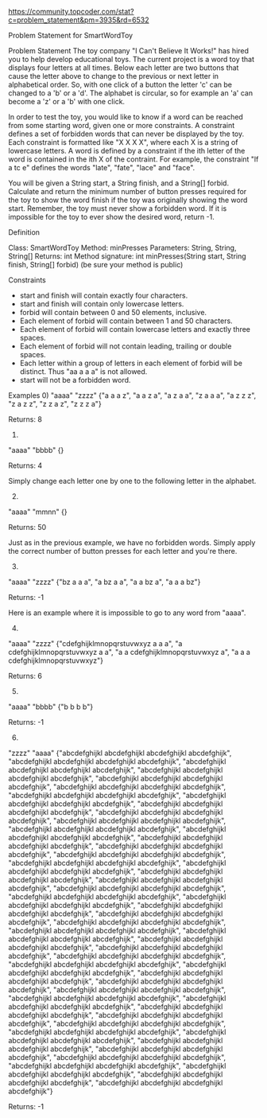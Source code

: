 https://community.topcoder.com/stat?c=problem_statement&pm=3935&rd=6532

Problem Statement for SmartWordToy


Problem Statement
The toy company "I Can't Believe It Works!" has hired you to help develop educational toys. The current project is a word toy that displays four letters at all times. Below each letter are two buttons that cause the letter above to change to the previous or next letter in alphabetical order. So, with one click of a button the letter 'c' can be changed to a 'b' or a 'd'. The alphabet is circular, so for example an 'a' can become a 'z' or a 'b' with one click.



In order to test the toy, you would like to know if a word can be reached from some starting word, given one or more constraints. A constraint defines a set of forbidden words that can never be displayed by the toy. Each constraint is formatted like "X X X X", where each X is a string of lowercase letters. A word is defined by a constraint if the ith letter of the word is contained in the ith X of the contraint. For example, the constraint "lf a tc e" defines the words "late", "fate", "lace" and "face".



You will be given a String start, a String finish, and a String[] forbid. Calculate and return the minimum number of button presses required for the toy to show the word finish if the toy was originally showing the word start. Remember, the toy must never show a forbidden word. If it is impossible for the toy to ever show the desired word, return -1.

Definition

Class:	SmartWordToy
Method:	minPresses
Parameters:	String, String, String[]
Returns:	int
Method signature:	int minPresses(String start, String finish, String[] forbid)
(be sure your method is public)


Constraints
-	start and finish will contain exactly four characters.
-	start and finish will contain only lowercase letters.
-	forbid will contain between 0 and 50 elements, inclusive.
-	Each element of forbid will contain between 1 and 50 characters.
-	Each element of forbid will contain lowercase letters and exactly three spaces.
-	Each element of forbid will not contain leading, trailing or double spaces.
-	Each letter within a group of letters in each element of forbid will be distinct. Thus "aa a a a" is not allowed.
-	start will not be a forbidden word.

Examples
0)
"aaaa"
"zzzz"
{"a a a z", "a a z a", "a z a a", "z a a a", "a z z z", "z a z z", "z z a z", "z z z a"}

Returns: 8

1)
"aaaa"
"bbbb"
{}

Returns: 4

Simply change each letter one by one to the following letter in the alphabet.

2)
"aaaa"
"mmnn"
{}

Returns: 50

Just as in the previous example, we have no forbidden words. Simply apply the correct number of button presses for each letter and you're there.

3)
"aaaa"
"zzzz"
{"bz a a a", "a bz a a", "a a bz a", "a a a bz"}

Returns: -1

Here is an example where it is impossible to go to any word from "aaaa".

4)
"aaaa"
"zzzz"
{"cdefghijklmnopqrstuvwxyz a a a",
"a cdefghijklmnopqrstuvwxyz a a",
"a a cdefghijklmnopqrstuvwxyz a",
"a a a cdefghijklmnopqrstuvwxyz"}

Returns: 6

5)
"aaaa"
"bbbb"
{"b b b b"}

Returns: -1

6)
"zzzz"
"aaaa"
{"abcdefghijkl abcdefghijkl abcdefghijkl abcdefghijk",
"abcdefghijkl abcdefghijkl abcdefghijkl abcdefghijk",
"abcdefghijkl abcdefghijkl abcdefghijkl abcdefghijk",
"abcdefghijkl abcdefghijkl abcdefghijkl abcdefghijk",
"abcdefghijkl abcdefghijkl abcdefghijkl abcdefghijk",
"abcdefghijkl abcdefghijkl abcdefghijkl abcdefghijk",
"abcdefghijkl abcdefghijkl abcdefghijkl abcdefghijk",
"abcdefghijkl abcdefghijkl abcdefghijkl abcdefghijk",
"abcdefghijkl abcdefghijkl abcdefghijkl abcdefghijk",
"abcdefghijkl abcdefghijkl abcdefghijkl abcdefghijk",
"abcdefghijkl abcdefghijkl abcdefghijkl abcdefghijk",
"abcdefghijkl abcdefghijkl abcdefghijkl abcdefghijk",
"abcdefghijkl abcdefghijkl abcdefghijkl abcdefghijk",
"abcdefghijkl abcdefghijkl abcdefghijkl abcdefghijk",
"abcdefghijkl abcdefghijkl abcdefghijkl abcdefghijk",
"abcdefghijkl abcdefghijkl abcdefghijkl abcdefghijk",
"abcdefghijkl abcdefghijkl abcdefghijkl abcdefghijk",
"abcdefghijkl abcdefghijkl abcdefghijkl abcdefghijk",
"abcdefghijkl abcdefghijkl abcdefghijkl abcdefghijk",
"abcdefghijkl abcdefghijkl abcdefghijkl abcdefghijk",
"abcdefghijkl abcdefghijkl abcdefghijkl abcdefghijk",
"abcdefghijkl abcdefghijkl abcdefghijkl abcdefghijk",
"abcdefghijkl abcdefghijkl abcdefghijkl abcdefghijk",
"abcdefghijkl abcdefghijkl abcdefghijkl abcdefghijk",
"abcdefghijkl abcdefghijkl abcdefghijkl abcdefghijk",
"abcdefghijkl abcdefghijkl abcdefghijkl abcdefghijk",
"abcdefghijkl abcdefghijkl abcdefghijkl abcdefghijk",
"abcdefghijkl abcdefghijkl abcdefghijkl abcdefghijk",
"abcdefghijkl abcdefghijkl abcdefghijkl abcdefghijk",
"abcdefghijkl abcdefghijkl abcdefghijkl abcdefghijk",
"abcdefghijkl abcdefghijkl abcdefghijkl abcdefghijk",
"abcdefghijkl abcdefghijkl abcdefghijkl abcdefghijk",
"abcdefghijkl abcdefghijkl abcdefghijkl abcdefghijk",
"abcdefghijkl abcdefghijkl abcdefghijkl abcdefghijk",
"abcdefghijkl abcdefghijkl abcdefghijkl abcdefghijk",
"abcdefghijkl abcdefghijkl abcdefghijkl abcdefghijk",
"abcdefghijkl abcdefghijkl abcdefghijkl abcdefghijk",
"abcdefghijkl abcdefghijkl abcdefghijkl abcdefghijk",
"abcdefghijkl abcdefghijkl abcdefghijkl abcdefghijk",
"abcdefghijkl abcdefghijkl abcdefghijkl abcdefghijk",
"abcdefghijkl abcdefghijkl abcdefghijkl abcdefghijk",
"abcdefghijkl abcdefghijkl abcdefghijkl abcdefghijk",
"abcdefghijkl abcdefghijkl abcdefghijkl abcdefghijk",
"abcdefghijkl abcdefghijkl abcdefghijkl abcdefghijk",
"abcdefghijkl abcdefghijkl abcdefghijkl abcdefghijk",
"abcdefghijkl abcdefghijkl abcdefghijkl abcdefghijk",
"abcdefghijkl abcdefghijkl abcdefghijkl abcdefghijk",
"abcdefghijkl abcdefghijkl abcdefghijkl abcdefghijk",
"abcdefghijkl abcdefghijkl abcdefghijkl abcdefghijk",
"abcdefghijkl abcdefghijkl abcdefghijkl abcdefghijk"}

Returns: -1
